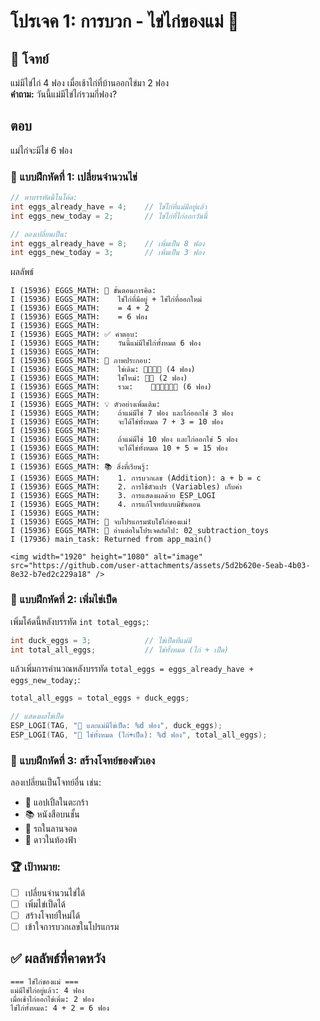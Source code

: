 # โปรเจค 1: การบวก - ไข่ไก่ของแม่ 🥚

## 🎯 โจทย์
แม่มีไข่ไก่ 4 ฟอง เมื่อเช้าไก่ที่บ้านออกไข่มา 2 ฟอง  
**คำถาม:** วันนี้แม่มีไข่ไก่รวมกี่ฟอง?

## ตอบ
แม่ไก่จะมีไข่ 6 ฟอง


### 📝 แบบฝึกหัดที่ 1: เปลี่ยนจำนวนไข่
```c
// หาบรรทัดนี้ในโค้ด:
int eggs_already_have = 4;    // ไข่ไก่ที่แม่มีอยู่แล้ว
int eggs_new_today = 2;       // ไข่ไก่ที่ไก่ออกวันนี้

// ลองเปลี่ยนเป็น:
int eggs_already_have = 8;    // เพิ่มเป็น 8 ฟอง
int eggs_new_today = 3;       // เพิ่มเป็น 3 ฟอง
```
ผลลัพธ์ 
```
I (15936) EGGS_MATH: 🧮 ขั้นตอนการคิด:
I (15936) EGGS_MATH:    ไข่ไก่ที่มีอยู่ + ไข่ไก่ที่ออกใหม่
I (15936) EGGS_MATH:    = 4 + 2
I (15936) EGGS_MATH:    = 6 ฟอง
I (15936) EGGS_MATH: 
I (15936) EGGS_MATH: ✅ คำตอบ:
I (15936) EGGS_MATH:    วันนี้แม่มีไข่ไก่ทั้งหมด 6 ฟอง
I (15936) EGGS_MATH: 
I (15936) EGGS_MATH: 🎨 ภาพประกอบ:
I (15936) EGGS_MATH:    ไข่เดิม: 🥚🥚🥚🥚 (4 ฟอง)
I (15936) EGGS_MATH:    ไข่ใหม่: 🥚🥚 (2 ฟอง)
I (15936) EGGS_MATH:    รวม:    🥚🥚🥚🥚🥚🥚 (6 ฟอง)
I (15936) EGGS_MATH:
I (15936) EGGS_MATH: 💡 ตัวอย่างเพิ่มเติม:
I (15936) EGGS_MATH:    ถ้าแม่มีไข่ 7 ฟอง และไก่ออกไข่ 3 ฟอง
I (15936) EGGS_MATH:    จะได้ไข่ทั้งหมด 7 + 3 = 10 ฟอง
I (15936) EGGS_MATH:
I (15936) EGGS_MATH:    ถ้าแม่มีไข่ 10 ฟอง และไก่ออกไข่ 5 ฟอง
I (15936) EGGS_MATH:    จะได้ไข่ทั้งหมด 10 + 5 = 15 ฟอง
I (15936) EGGS_MATH:
I (15936) EGGS_MATH: 📚 สิ่งที่เรียนรู้:
I (15936) EGGS_MATH:    1. การบวกเลข (Addition): a + b = c
I (15936) EGGS_MATH:    2. การใช้ตัวแปร (Variables) เก็บค่า
I (15936) EGGS_MATH:    3. การแสดงผลด้วย ESP_LOGI
I (15936) EGGS_MATH:    4. การแก้โจทย์แบบมีขั้นตอน
I (15936) EGGS_MATH:
I (15936) EGGS_MATH: 🎉 จบโปรแกรมนับไข่ไก่ของแม่!
I (15936) EGGS_MATH: 📖 อ่านต่อในโปรเจคถัดไป: 02_subtraction_toys
I (17936) main_task: Returned from app_main()
```
```
<img width="1920" height="1080" alt="image" src="https://github.com/user-attachments/assets/5d2b620e-5eab-4b03-8e32-b7ed2c229a18" />

```
### 📝 แบบฝึกหัดที่ 2: เพิ่มไข่เป็ด
เพิ่มโค้ดนี้หลังบรรทัด `int total_eggs;`:
```c
int duck_eggs = 3;            // ไข่เป็ดที่แม่มี
int total_all_eggs;           // ไข่ทั้งหมด (ไก่ + เป็ด)
```

แล้วเพิ่มการคำนวณหลังบรรทัด `total_eggs = eggs_already_have + eggs_new_today;`:
```c
total_all_eggs = total_eggs + duck_eggs;

// แสดงผลไข่เป็ด
ESP_LOGI(TAG, "🦆 และแม่มีไข่เป็ด: %d ฟอง", duck_eggs);
ESP_LOGI(TAG, "🥚 ไข่ทั้งหมด (ไก่+เป็ด): %d ฟอง", total_all_eggs);
```

### 📝 แบบฝึกหัดที่ 3: สร้างโจทย์ของตัวเอง
ลองเปลี่ยนเป็นโจทย์อื่น เช่น:
- 🍎 แอปเปิ้ลในตะกร้า
- 📚 หนังสือบนชั้น  
- 🚗 รถในลานจอด
- 🌟 ดาวในท้องฟ้า

### 🏆 เป้าหมาย:
- [ ] เปลี่ยนจำนวนไข่ได้
- [ ] เพิ่มไข่เป็ดได้  
- [ ] สร้างโจทย์ใหม่ได้
- [ ] เข้าใจการบวกเลขในโปรแกรม

## ✅ ผลลัพธ์ที่คาดหวัง

```
=== ไข่ไก่ของแม่ ===
แม่มีไข่ไก่อยู่แล้ว: 4 ฟอง
เมื่อเช้าไก่ออกไข่เพิ่ม: 2 ฟอง
ไข่ไก่ทั้งหมด: 4 + 2 = 6 ฟอง
```
